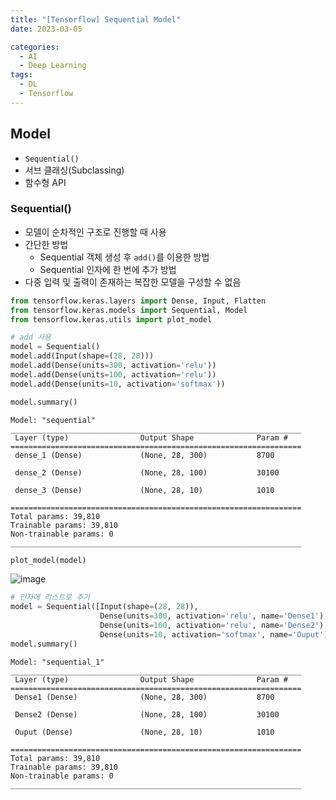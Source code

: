 ```yaml
---
title: "[Tensorflow] Sequential Model"
date: 2023-03-05

categories:
  - AI
  - Deep Learning
tags:
  - DL
  - Tensorflow
---
```


## Model
- `Sequential()`
- 서브 클래싱(Subclassing)
- 함수형 API

### Sequential()
- 모델이 순차적인 구조로 진행할 때 사용
- 간단한 방법
    - Sequential 객체 생성 후 `add()`를 이용한 방법
    - Sequential 인자에 한 번에 추가 방법
- 다중 입력 및 출력이 존재하는 복잡한 모델을 구성할 수 없음


```python
from tensorflow.keras.layers import Dense, Input, Flatten
from tensorflow.keras.models import Sequential, Model
from tensorflow.keras.utils import plot_model
```


```python
# add 사용
model = Sequential()
model.add(Input(shape=(28, 28)))
model.add(Dense(units=300, activation='relu'))
model.add(Dense(units=100, activation='relu'))
model.add(Dense(units=10, activation='softmax'))

model.summary()
```

    Model: "sequential"
    _________________________________________________________________
     Layer (type)                Output Shape              Param #   
    =================================================================
     dense_1 (Dense)             (None, 28, 300)           8700      
                                                                     
     dense_2 (Dense)             (None, 28, 100)           30100     
                                                                     
     dense_3 (Dense)             (None, 28, 10)            1010      
                                                                     
    =================================================================
    Total params: 39,810
    Trainable params: 39,810
    Non-trainable params: 0
    _________________________________________________________________
    


```python
plot_model(model)
```

![image](https://user-images.githubusercontent.com/100760303/222938049-fbe7ec96-00c0-4a26-b01b-6e6c34b73958.png)

    




```python
# 인자에 리스트로 추가
model = Sequential([Input(shape=(28, 28)),
                    Dense(units=300, activation='relu', name='Dense1'),
                    Dense(units=100, activation='relu', name='Dense2'),
                    Dense(units=10, activation='softmax', name='Ouput')])
model.summary()
```

    Model: "sequential_1"
    _________________________________________________________________
     Layer (type)                Output Shape              Param #   
    =================================================================
     Dense1 (Dense)              (None, 28, 300)           8700      
                                                                     
     Dense2 (Dense)              (None, 28, 100)           30100     
                                                                     
     Ouput (Dense)               (None, 28, 10)            1010      
                                                                     
    =================================================================
    Total params: 39,810
    Trainable params: 39,810
    Non-trainable params: 0
    _________________________________________________________________
    
